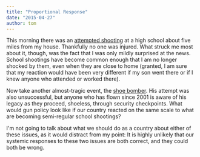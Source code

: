 ```yaml
---
title: "Proportional Response"
date: "2015-04-27"
author: tom
---
```


This morning there was an [attempted shooting](http://www.oregonlive.com/pacific-northwest-news/index.ssf/2015/04/washington_school_shooting_no.html) at a high school about five miles from my house. Thankfully no one was injured. What struck me most about it, though, was the fact that I was only mildly surprised at the news. School shootings have become common enough that I am no longer shocked by them, even when they are close to home (granted, I am sure that my reaction would have been very different if my son went there or if I knew anyone who attended or worked there).

Now take another almost-tragic event, the [shoe bomber](https://en.wikipedia.org/wiki/Richard_Reid). His attempt was also unsuccessful, but anyone who has flown since 2001 is aware of his legacy as they proceed, shoeless, through security checkpoints. What would gun policy look like if our country reacted on the same scale to what are becoming semi-regular school shootings?

I'm not going to talk about what we should do as a country about either of these issues, as it would distract from my point: It is highly unlikely that our systemic responses to these two issues are both correct, and they could both be wrong.
